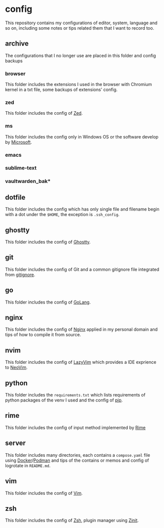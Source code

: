 # config

This repository contains my configurations of editor, system, language and so on,
including some notes or tips related them that I want to record too.

## archive

The configurations that I no longer use are placed in this folder and config backups

### browser

This folder includes the extensions I used in the browser with Chromium kernel in
a txt file, some backups of extensions' config.

### zed

This folder includes the config of [Zed](https://zed.dev).

### ms

This folder includes the config only in Windows OS or the software develop by
[Microsoft](https://www.microsoft.com/).

### emacs

### sublime-text

### vaultwarden_bak*

## dotfile

This folder includes the config which has only single file and filename begin with
a dot under the `$HOME`, the exception is `.ssh_config`.

## ghostty

This folder includes the config of [Ghostty](https://ghostty.org).

## git

This folder includes the config of Git and a common gitignore file integrated
from [gitignore](https://github.com/github/gitignore).

## go

This folder includes the config of [GoLang](https://go.dev).

## nginx

This folder includes the config of [Nginx](https://nginx.org) applied in my personal domain and
tips of how to compile it from source.

## nvim

This folder includes the config of [LazyVim](https://www.lazyvim.org/) which provides a IDE exprience to
[NeoVim](https://neovim.io).

## python

This folder includes the `requirements.txt` which lists requirements of python
packages of the venv I used and the config of [pip](https://pypi.org).

## rime

This folder includes the config of input method implemented by [Rime](https://rime.io)

## server

This folder includes many directories, each contains a `compose.yaml` file using
[Docker](https://www.docker.com)/[Podman](https://podman.io) and tips of the contains or memos and config of logrotate in
`README.md`.

## vim

This folder includes the config of [Vim](https://www.vim.org).

## zsh

This folder includes the config of [Zsh](https://www.zsh.org/), plugin manager using [Zinit](https://github.com/zdharma-continuum/zinit).
